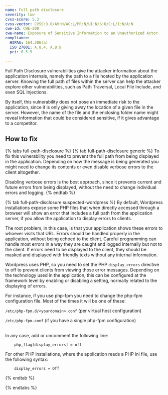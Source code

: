 ```yaml
---
name: Full path disclosure
severity: low
cvss-score: 5.3
cvss-vector: CVSS:3.0/AV:N/AC:L/PR:N/UI:N/S:U/C:L/I:N/A:N
cwe-id: CWE-200
cwe-name: Exposure of Sensitive Information to an Unauthorized Actor
compliance:
  HIPAA: 164.306(a)
  ISO 27001: A.8.4, A.8.9
  pci: 6.5.5

---            
```


Full Path Disclosure vulnerabilities give the attacker information about the application internals, namely the path to a file hosted by the application server. Knowing the full path of files within the server can help the attacker explore other vulnerabilities, such as Path Traversal, Local File Include, and even SQL Injections.

By itself, this vulnerability does not pose an immediate risk to the application, since it is only giving away the location of a given file in the server. However, the name of the file and the enclosing folder name might reveal information that could be considered sensitive, if it gives advantage to a competitor.

## How to fix

{% tabs full-path-disclosure %}
{% tab full-path-disclosure generic %}
To fix this vulnerability you need to prevent the full path from being displayed in the application. Depending on how the message is being generated you might need to change its contents or even disable verbose errors to the client altogether.

Disabling verbose errors is the best approach, since it prevents current and future errors from being displayed, without the need to change individual errors and logging.
{% endtab %}

{% tab full-path-disclosure suspected-wordpress %}
By default, Wordpress installations expose some PHP files that when directly accessed through a browser will show an error that includes a full path from the application server, if you allow the application to display errors to clients.

The root problem, in this case, is that your application shows these errors to whoever visits that URL. 
Errors should be handled properly in the application, without being echoed to the client. Careful programming can handle most errors in a way they are caught and logged internally but not to the client. If errors need to be displayed to the client, they should be masked and displayed with friendly texts without any internal information.

Wordpress uses PHP, so you need to set the PHP `display_errors` directive to off to prevent clients from viewing those error messages.
Depending on the technology used in the application, this can be configured at the framework level by enabling or disabling a setting, normally related to the displaying of errors. 


For instance, if you use php-fpm you need to change the php-fpm configuration file. Most of the times it will be one of these:

`/etc/php-fpm.d/<yourdomain>.conf` (per virtual host configuration)

`/etc/php-fpm.conf` (if you have a single php-fpm configuration)


<br>
In any case, add or uncomment the following line:

```
    php_flag[display_errors] = off
```


For other PHP installations, where the application reads a PHP ini file, use the following syntax:

```
    display_errors = Off
```
{% endtab %}

{% endtabs %}
